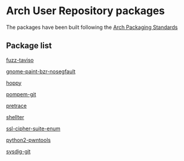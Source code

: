 Arch User Repository packages
=============================

The packages have been built following the [Arch Packaging Standards](https://wiki.archlinux.org/index.php/Arch_Packaging_Standards)


Package list
------------

[fuzz-taviso](http://taviso.decsystem.org/fuzz.html)

[gnome-paint-bzr-nosegfault](https://code.launchpad.net/~andrewwang43/gnome-paint)

[hoppy](https://labs.portcullis.co.uk/tools/hoppy/)

[pompem-git](https://github.com/rfunix/Pompem)

[pretrace](https://github.com/robholland/pretrace)

[shellter](https://www.shellterproject.com)

[ssl-cipher-suite-enum](https://labs.portcullis.co.uk/tools/ssl-cipher-suite-enum/)

[python2-pwntools](https://github.com/Gallopsled/pwntools)

[sysdig-git](https://github.com/draios/sysdig)

